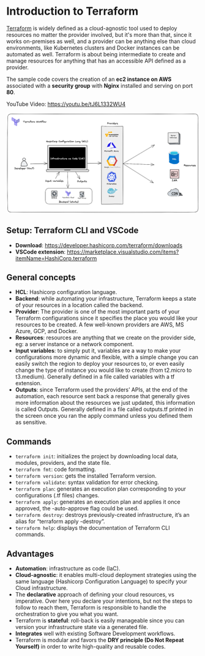 # Introduction to Terraform
[Terraform](https://developer.hashicorp.com/terraform) is widely defined as a cloud-agnostic tool used to deploy resources no matter the provider involved, but it's more than that, since it works on-premises as well, and a provider can be anything else than cloud environments, like Kubernetes clusters and Docker instances can be automated as well. Terraform is about being intermediate to create and manage resources for anything that has an accessible API defined as a provider.

The sample code covers the creation of an **ec2 instance on AWS** associated with a **security group** with **Nginx** installed and serving on port **80**.

YouTube Video: https://youtu.be/tJ6L1332WU4

[![TerraformWorkflow](10C193E5-FDF4-48A9-8E4F-845B816D74E3.png)](https://youtu.be/tJ6L1332WU4)

## Setup: Terraform CLI and VSCode
- **Download**: https://developer.hashicorp.com/terraform/downloads
- **VSCode extension**: https://marketplace.visualstudio.com/items?itemName=HashiCorp.terraform

## General concepts
- **HCL**: Hashicorp configuration language.
- **Backend**: while automating your infrastructure, Terraform keeps a state of your resources in a location called the backend.
- **Provider**: The provider is one of the most important parts of your Terraform configurations since it specifies the place you would like your resources to be created. A few well-known providers are AWS, MS Azure, GCP, and Docker.
- **Resources**: resources are anything that we create on the provider side, eg: a server instance or a network component.
- **Input variables**: to simply put it, variables are a way to make your configurations more dynamic and flexible, with a simple change you can easily switch the region to deploy your resources to, or even easily change the type of instance you would like to create (from t2.micro to t3.medium). Generally defined in a file called variables with a tf extension.
- **Outputs**: since Terraform used the providers’ APIs, at the end of the automation, each resource sent back a response that generally gives more information about the resources we just updated, this information is called Outputs. Generally defined in a file called outputs.tf printed in the screen once you ran the apply command unless you defined them as sensitive. 

## Commands
- `terraform init`: initializes the project by downloading local data, modules, providers, and the state file.
- `terraform fmt`: code formatting.
- `terraform version`: gets the installed Terraform version.
- `terraform validate`: syntax validation for error checking.
- `terraform plan`: generates an execution plan corresponding to your configurations (.tf files) changes.
- `terraform apply`: generates an execution plan and applies it once approved, the -auto-approve flag could be used.
- `terraform destroy`: destroys previously-created infrastructure, it’s an alias for “terraform apply -destroy”.
- `terraform help`: displays the documentation of Terraform CLI commands.

## Advantages
- **Automation**: infrastructure as code (IaC).
- **Cloud-agnostic**: it enables multi-cloud deployment strategies using the same language (Hashicorp Configuration Language) to specify your Cloud infrastructure.
- The **declarative** approach of defining your cloud resources, vs imperative. Over here you declare your intentions, but not the steps to follow to reach them, Terraform is responsible to handle the orchestration to give you what you want.
- Terraform is **stateful**: roll-back is easily manageable since you can version your infrastructure state via a generated file.
- **Integrates** well with existing Software Development workflows.
- Terraform is modular and favors the **DRY principle (Do Not Repeat Yourself)** in order to write high-quality and reusable codes.
